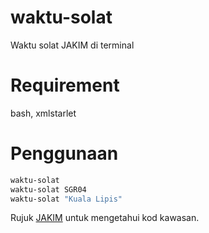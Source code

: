 # waktu-solat
Waktu solat JAKIM di terminal

# Requirement
bash, xmlstarlet

# Penggunaan
``` bash
waktu-solat
waktu-solat SGR04
waktu-solat "Kuala Lipis"
```
Rujuk [JAKIM](http://www2.e-solat.gov.my/zon-waktusolat.php) untuk mengetahui kod kawasan.

